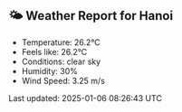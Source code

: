 <!-- WEATHER-START -->
## 🌤 Weather Report for Hanoi

- Temperature: 26.2°C
- Feels like: 26.2°C
- Conditions: clear sky
- Humidity: 30%
- Wind Speed: 3.25 m/s

Last updated: 2025-01-06 08:26:43 UTC
<!-- WEATHER-END -->
